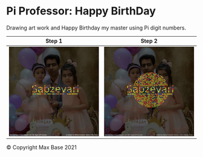 # Pi Professor: Happy BirthDay

Drawing art work and Happy Birthday my master using Pi digit numbers.

| Step 1             |  Step 2 |
| -------------- | -------------- |
| ![](step1.jpeg)  |  ![](step2.jpeg) |

© Copyright Max Base 2021
